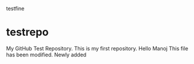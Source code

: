 testfine
# testrepo

My GitHub Test Repository.
This is my first repository.
Hello Manoj
This file has been modified.
Newly added

